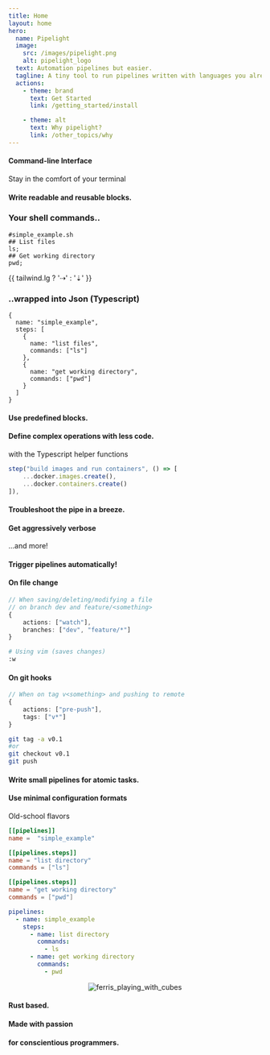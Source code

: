 ```yaml
---
title: Home
layout: home
hero:
  name: Pipelight
  image:
    src: /images/pipelight.png
    alt: pipelight_logo
  text: Automation pipelines but easier.
  tagline: A tiny tool to run pipelines written with languages you already know.
  actions:
    - theme: brand
      text: Get Started
      link: /getting_started/install

    - theme: alt
      text: Why pipelight?
      link: /other_topics/why
---
```


<script setup>
import Example from '@components/Example.vue';
import Sheet from '@components/Sheet.vue';
import  DemoLogs from '@demos/DemoLogs.vue';
import  DemoLogsVVV from '@demos/DemoLogsVVV.vue';

import { breakpointsTailwind, useBreakpoints } from "@vueuse/core";
import { ref } from "vue";
const breakpoints = useBreakpoints(breakpointsTailwind);
const tailwind = ref({
  xs: breakpoints.smaller("sm"),
  sm: breakpoints.greaterOrEqual("sm"),
  md: breakpoints.greaterOrEqual("md"),
  lg: breakpoints.greaterOrEqual("lg")
});
</script>
<Sheet>
<Example>
<h4 class="lg"> 
Command-line Interface
</h4>
<p>
Stay in the comfort of your terminal
</p>
</Example>
<Example>
<DemoLogs/>
</Example>
</Sheet>

<Sheet>
<Example>
<h4 class="xl gradient">
Write readable and reusable blocks.
</h4>
</Example>
</Sheet>

<Sheet>
<Example>
<h3> 
Your shell commands..
</h3>

```sh{3,5}
#simple_example.sh
## List files
ls;
## Get working directory
pwd;

```

</Example>

<p class="xl">{{ tailwind.lg ? '⇢' : '⇣' }}</p>

<Example>
<h3> 
..wrapped into Json (Typescript)
</h3>

```ts{6,10}
{
  name: "simple_example",
  steps: [
    {
      name: "list files",
      commands: ["ls"]
    },
    {
      name: "get working directory",
      commands: ["pwd"]
    }
  ]
}
```

</Example>
</Sheet>

<Sheet>
<Example>
<h4 class="xl gradient">
Use predefined blocks.
</h4>
</Example>
</Sheet>

<Sheet>
<Example>
<h4 class="lg">
Define complex operations with less code.
</h4>
with the Typescript helper functions
</Example>

<Example>

```ts
step("build images and run containers", () => [
    ...docker.images.create(),
    ...docker.containers.create()
]),
```

</Example>
</Sheet>
<Sheet>
<Example>
<h4 class="xl gradient">
Troubleshoot the pipe in a breeze.
</h4>
</Example>
</Sheet>

<Sheet>
<Example>
<h4 class="lg"> 
Get aggressively verbose
</h4>
<p>
...and more!
</p>
</Example>
<Example>
<DemoLogsVVV/>
</Example>
</Sheet>

<Sheet>
<Example>
<h4 class="xl gradient">
Trigger pipelines automatically!
</h4>
</Example>
</Sheet>

<Sheet>
<Example>
<h4 class="lg"> 
On file change
</h4>

```ts
// When saving/deleting/modifying a file
// on branch dev and feature/<something>
{
    actions: ["watch"],
    branches: ["dev", "feature/*"]
}
```

```sh
# Using vim (saves changes)
:w

```

</Example>

<Example>
<h4 class="lg"> 
On git hooks
</h4>

```ts
// When on tag v<something> and pushing to remote
{
    actions: ["pre-push"],
    tags: ["v*"]
}
```

```sh
git tag -a v0.1
#or
git checkout v0.1
git push
```

</Example>
</Sheet>

<Sheet>
<Example>
<h4 class="xl gradient">
Write small pipelines for atomic tasks.
</h4>
</Example>
</Sheet>

<Sheet>
<Example>
<h4 class="lg"> 
Use minimal configuration formats
</h4>
<p> 
Old-school flavors
</p>
</Example>

<Example>

```toml
[[pipelines]]
name =  "simple_example"

[[pipelines.steps]]
name = "list directory"
commands = ["ls"]

[[pipelines.steps]]
name = "get working directory"
commands = ["pwd"]
```

</Example>

<Example>

```yml
pipelines:
  - name: simple_example
    steps:
      - name: list directory
        commands:
          - ls
      - name: get working directory
        commands:
          - pwd
```

</Example>
</Sheet>

<Sheet>
<Example>
<p align="center">
  <img src="/images/ferris_playing_pipelight.png" alt="ferris_playing_with_cubes" class="sm">
</p>
</Example>
<Example>
<h4> 
Rust based.
</h4>
<h4> 
Made with passion
</h4>
<h4> 
for conscientious programmers.
</h4>
</Example>
</Sheet>
